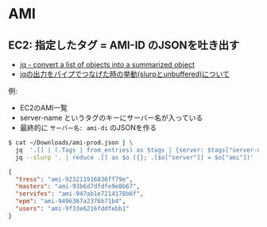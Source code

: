 # AMI


## EC2: 指定したタグ = AMI-ID のJSONを吐き出す

- [jq - convert a list of objects into a summarized object](https://stackoverflow.com/questions/47551333/jq-convert-a-list-of-objects-into-a-summarized-object)
- [jqの出力をパイプでつなげた時の挙動(slurpとunbuffered)について](https://pod.hatenablog.com/entry/2017/08/29/215253)

例:

- EC2のAMI一覧
- server-name というタグのキーにサーバー名が入っている
- 最終的に `サーバー名: ami-di` のJSONを作る

~~~bash
$ cat ~/Downloads/ami-prod.json | \
  jq  '.[] | (.Tags | from_entries) as $tags | {server: $tags["server-name"], ami: .ImageId}' | \
  jq --slurp '. | reduce .[] as $o ({}; .[$o["server"]] = $o["ami"])'
~~~


~~~json
{
  "tress": "ami-923211916836ff79e",
  "masters": "ami-93b6d7dfdfe9e8b67",
  "servifes": "ami-947ab1e7214178b6f",
  "epm": "ami-9496367a2376b71b4",
  "users": "ami-9f33e6216fddfebb1"
}
~~~